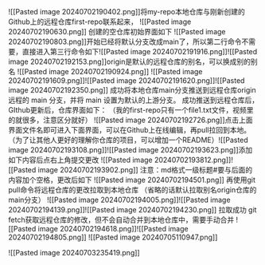 ![[Pasted image 20240702190402.png]]将my-repo本地仓库与刚新创建的Github上的远程仓库first-repo联系起来，
![[Pasted image 20240702190630.png]]
创建的空仓库初始界面如下
![[Pasted image 20240702190803.png]]开始已经将默认分支改成main了，所以第二行命令不需要，直接进入第三行命令如下![[Pasted image 20240702191916.png]]![[Pasted image 20240702192153.png]]origin是默认的远程仓库的别名，可以换成别的别名
![[Pasted image 20240702190924.png]]
![[Pasted image 20240702191609.png]]![[Pasted image 20240702191620.png]]![[Pasted image 20240702192350.png]]
成功将本地仓库main分支推送到远程仓库origin远程的 main 分支，并将 main 设置为默认的上游分支。
成功推送到远程仓库后，GIthub更新后，仓库界面如下：
（我的first-repo只有一个file1.txt文件，视频里的就很多，注意区分就好）
![[Pasted image 20240702192726.png]]点击上面界面文件名即可进入下面界面，可以在Github上在线编辑，再pull拉回到本地。
（为了让其他人更好的理解你仓库的项目，可以增加一个README）![[Pasted image 20240702193108.png]]![[Pasted image 20240702193623.png]]添加如下内容后点右上角提交更改
![[Pasted image 20240702193812.png]]![[Pasted image 20240702193902.png]]
注意：md格式一级标题#要与后面的内容加个空格，更改后如下
![[Pasted image 20240702194501.png]]
再使用git pull命令将远程仓库的更改拉取到本地仓库
（省略的话默认拉取别名origin仓库的main分支）
![[Pasted image 20240702194005.png]]![[Pasted image 20240702194139.png]]![[Pasted image 20240702194230.png]]
拉取成功
git fetch获取远程仓库的修改，但不会自动合并到本地仓库中，需要手动合并
![[Pasted image 20240702194618.png]]![[Pasted image 20240702194805.png]]
![[Pasted image 20240705110947.png]]

![[Pasted image 20240703235419.png]]